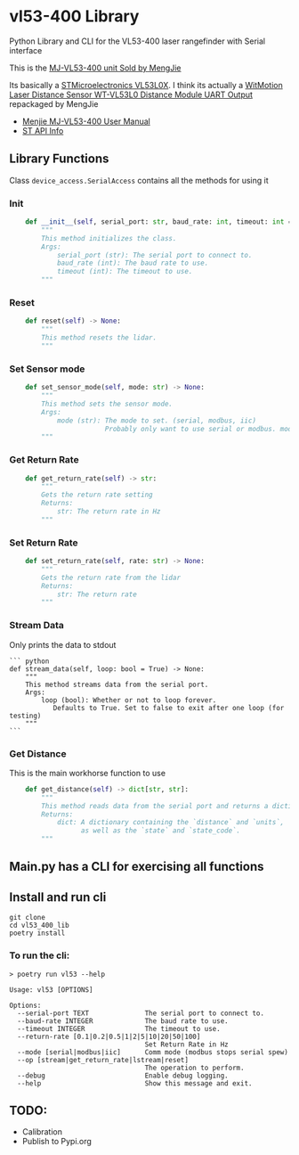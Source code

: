 # vl53-400 Library

Python Library and CLI for the VL53-400 laser rangefinder with Serial interface

This is the  [MJ-VL53-400 unit Sold by MengJie](https://www.amazon.com/dp/B0C2YWYW62)

Its basically a [STMicroelectronics VL53L0X](https://www.st.com/en/imaging-and-photonics-solutions/vl53l0x.html). I think its actually a [WitMotion Laser Distance Sensor WT-VL53L0 Distance Module UART Output ](https://witmotion-sensor.com/collections/laser-range-sensor/products/witmotion-laser-distance-sensor-wt-vl53l1-distance-module-uart-output-3-5v) repackaged by MengJie

* [Menjie MJ-VL53-400 User Manual](https://drive.google.com/drive/folders/1UvIrseDLtCvuBqcgA6oYrWwT4huYJUFw)
* [ST API Info](https://www.st.com/en/embedded-software/stsw-img005.html#overview) 

## Library Functions

Class `device_access.SerialAccess` contains all the methods for using it

### Init

``` python
    def __init__(self, serial_port: str, baud_rate: int, timeout: int = 1) -> None:
        """
        This method initializes the class.
        Args:
            serial_port (str): The serial port to connect to.
            baud_rate (int): The baud rate to use.
            timeout (int): The timeout to use.
        """
```

### Reset

``` python
    def reset(self) -> None:
        """
        This method resets the lidar.
        """
```

### Set Sensor mode

``` python
    def set_sensor_mode(self, mode: str) -> None:
        """
        This method sets the sensor mode.
        Args:
            mode (str): The mode to set. (serial, modbus, iic)
                        Probably only want to use serial or modbus. modbus will stop the  serial updates
        """
```

### Get Return Rate

``` python
    def get_return_rate(self) -> str:
        """
        Gets the return rate setting
        Returns:
            str: The return rate in Hz
        """
```

### Set Return Rate

``` python
    def set_return_rate(self, rate: str) -> None:
        """
        Gets the return rate from the lidar
        Returns:
            str: The return rate
        """
```

### Stream Data

Only prints the data to stdout

    ``` python
    def stream_data(self, loop: bool = True) -> None:
        """
        This method streams data from the serial port.
        Args:
            loop (bool): Whether or not to loop forever.
               Defaults to True. Set to false to exit after one loop (for testing)
        """
    ```

### Get Distance

This is the main workhorse function to use

``` python
    def get_distance(self) -> dict[str, str]:
        """
        This method reads data from the serial port and returns a dictionary.
        Returns:
            dict: A dictionary containing the `distance` and `units`,
                  as well as the `state` and `state_code`.
        """
```

## Main.py has a CLI for exercising all functions

## Install and run cli

``` shell
git clone 
cd vl53_400_lib
poetry install
```
### To run the cli:

```
> poetry run vl53 --help

Usage: vl53 [OPTIONS]

Options:
  --serial-port TEXT              The serial port to connect to.
  --baud-rate INTEGER             The baud rate to use.
  --timeout INTEGER               The timeout to use.
  --return-rate [0.1|0.2|0.5|1|2|5|10|20|50|100]
                                  Set Return Rate in Hz
  --mode [serial|modbus|iic]      Comm mode (modbus stops serial spew)
  --op [stream|get_return_rate|lstream|reset]
                                  The operation to perform.
  --debug                         Enable debug logging.
  --help                          Show this message and exit.

```

## TODO:
* Calibration
* Publish to Pypi.org
